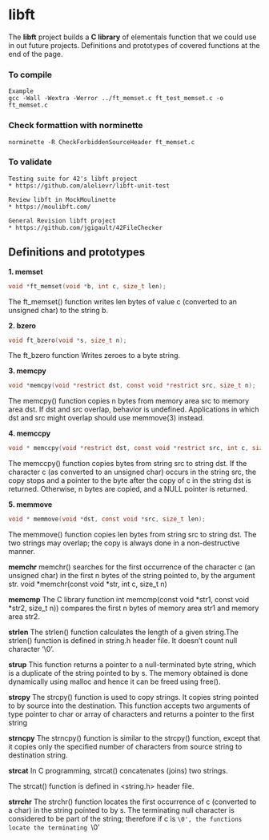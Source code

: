 # libft
The **libft** project builds a **C library** of elementals function that we could use in out future projects. Definitions and prototypes of covered functions at the end of the page.

### To compile
```
Example
gcc -Wall -Wextra -Werror ../ft_memset.c ft_test_memset.c -o ft_memset.c
```

### Check formattion with norminette
```
norminette -R CheckForbiddenSourceHeader ft_memset.c
```

### To validate
```
Testing suite for 42's libft project
* https://github.com/alelievr/libft-unit-test

Review libft in MockMoulinette
* https://moulibft.com/

General Revision libft project
* https://github.com/jgigault/42FileChecker
```

## Definitions and prototypes

**1. memset**
```c
void *ft_memset(void *b, int c, size_t len);
```
The ft_memset() function writes len bytes of value c (converted to an unsigned char) to the string b.

**2. bzero**
```c
void ft_bzero(void *s, size_t n);
```
The ft_bzero function Writes zeroes to a byte string.

**3. memcpy**
```c
void *memcpy(void *restrict dst, const void *restrict src, size_t n);
```
The memcpy() function copies n bytes from memory area src to memory area dst.  If dst and src overlap, behavior is undefined. Applications in which dst and src might overlap should use memmove(3) instead.

**4. memccpy**
```c
void * memccpy(void *restrict dst, const void *restrict src, int c, size_t n);
```
The memccpy() function copies bytes from string src to string dst.  If the character c (as converted to an unsigned char) occurs in the string src, the copy stops and a pointer to the byte after the copy of c in the string dst is returned.  Otherwise, n bytes are copied, and a NULL pointer is returned.

**5. memmove**
```c
void * memmove(void *dst, const void *src, size_t len);
```
The memmove() function copies len bytes from string src to string dst.  The two strings may overlap; the copy is always done in a non-destructive manner.


**memchr**
memchr() searches for the first occurrence of the character c (an unsigned char) in the first n bytes of the string pointed to, by the argument str.
void *memchr(const void *str, int c, size_t n)

**memcmp**
The C library function int memcmp(const void *str1, const void *str2, size_t n)) compares the first n bytes of memory area str1 and memory area str2.

**strlen**
The strlen() function calculates the length of a given string.The strlen() function is defined in string.h header file. It doesn’t count null character ‘\0’.

**strup**
This function returns a pointer to a null-terminated byte string, which is a duplicate of the string pointed to by s. The memory obtained is done dynamically using malloc and hence it can be freed using free().

**strcpy**
The strcpy() function is used to copy strings. It copies string pointed to by source into the destination. This function accepts two arguments of type pointer to char or array of characters and returns a pointer to the first string

**strncpy**
The strncpy() function is similar to the strcpy() function, except that it copies only the specified number of characters from source string to destination string.

**strcat**
In C programming, strcat() concatenates (joins) two strings.

The strcat() function is defined in <string.h> header file.

**strrchr**
The strchr() function locates the first occurrence of c (converted to a char) in the string pointed to by s.  The terminating null character is considered to be part of the string; therefore if c is `\0', the functions locate the terminating `\0'

